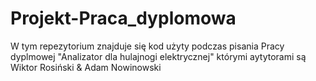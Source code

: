# Projekt-Praca_dyplomowa
W tym repezytorium znajduje się kod użyty podczas pisania Pracy dyplmowej "Analizator dla hulajnogi elektrycznej" którymi aytytorami są Wiktor Rosiński & Adam Nowinowski
